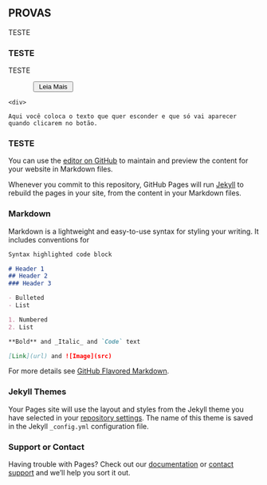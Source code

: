 ## PROVAS

TESTE
### TESTE
TESTE

<div class="divspoiler">
<input id="xs" value="Leia Mais" style="margin-left: 50px; 

padding: 0px; width: 80px; " onclick="if (this.parentNode.parentNode.getElementsByTagName

('div')[1].getElementsByTagName('div')[0].style.display != '') { 

this.parentNode.parentNode.getElementsByTagName('div')[1].getElementsByTagName('div')

[0].style.display = '';this.innerText = ''; this.value = 'Ocultar'; } else { 

this.parentNode.parentNode.getElementsByTagName('div')[1].getElementsByTagName('div')

[0].style.display = 'none'; this.value = 'Leia Mais';}" type="button"> </div>

    <div>

    Aqui você coloca o texto que quer esconder e que só vai aparecer quando clicarem no botão.
</div></div>



### TESTE
You can use the [editor on GitHub](https://github.com/concursado/diplomata/edit/master/index.md) to maintain and preview the content for your website in Markdown files.

Whenever you commit to this repository, GitHub Pages will run [Jekyll](https://jekyllrb.com/) to rebuild the pages in your site, from the content in your Markdown files.

### Markdown

Markdown is a lightweight and easy-to-use syntax for styling your writing. It includes conventions for

```markdown
Syntax highlighted code block

# Header 1
## Header 2
### Header 3

- Bulleted
- List

1. Numbered
2. List

**Bold** and _Italic_ and `Code` text

[Link](url) and ![Image](src)
```

For more details see [GitHub Flavored Markdown](https://guides.github.com/features/mastering-markdown/).

### Jekyll Themes

Your Pages site will use the layout and styles from the Jekyll theme you have selected in your [repository settings](https://github.com/concursado/diplomata/settings). The name of this theme is saved in the Jekyll `_config.yml` configuration file.

### Support or Contact

Having trouble with Pages? Check out our [documentation](https://help.github.com/categories/github-pages-basics/) or [contact support](https://github.com/contact) and we’ll help you sort it out.
<body>
